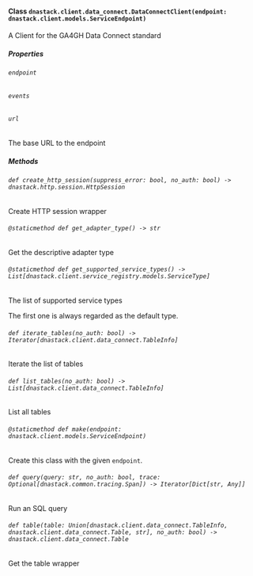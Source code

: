 #### Class `dnastack.client.data_connect.DataConnectClient(endpoint: dnastack.client.models.ServiceEndpoint)`
A Client for the GA4GH Data Connect standard
##### Properties
###### `endpoint`

###### `events`

###### `url`
The base URL to the endpoint
##### Methods
###### `def create_http_session(suppress_error: bool, no_auth: bool) -> dnastack.http.session.HttpSession`
Create HTTP session wrapper
###### `@staticmethod def get_adapter_type() -> str`
Get the descriptive adapter type
###### `@staticmethod def get_supported_service_types() -> List[dnastack.client.service_registry.models.ServiceType]`
The list of supported service types

The first one is always regarded as the default type.
###### `def iterate_tables(no_auth: bool) -> Iterator[dnastack.client.data_connect.TableInfo]`
Iterate the list of tables
###### `def list_tables(no_auth: bool) -> List[dnastack.client.data_connect.TableInfo]`
List all tables
###### `@staticmethod def make(endpoint: dnastack.client.models.ServiceEndpoint)`
Create this class with the given `endpoint`.
###### `def query(query: str, no_auth: bool, trace: Optional[dnastack.common.tracing.Span]) -> Iterator[Dict[str, Any]]`
Run an SQL query
###### `def table(table: Union[dnastack.client.data_connect.TableInfo, dnastack.client.data_connect.Table, str], no_auth: bool) -> dnastack.client.data_connect.Table`
Get the table wrapper
